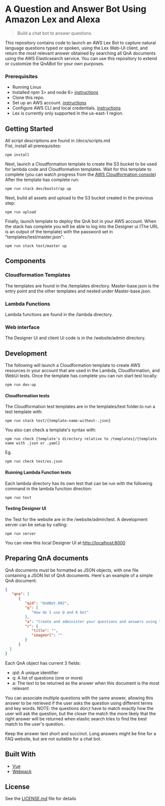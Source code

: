 # A Question and Answer Bot Using Amazon Lex and Alexa

> Build a chat bot to answer questions. 

This repository contains code to launch an AWS Lex Bot to capture natural language questions typed or spoken, using the Lex Web-UI client, and return the most relevant answer obtained by searching all QnA documents using the AWS Elasticsearch service. You can use this repository to extend or customize the QnABot for your own purposes.

### Prerequisites

- Running Linux 
- Installed npm 3> and node 6> [instructions](https://nodejs.org/en/download/)
- Clone this repo.
- Set up an AWS account. [instructions](https://AWS.amazon.com/free/?sc_channel=PS&sc_campaign=acquisition_US&sc_publisher=google&sc_medium=cloud_computing_b&sc_content=AWS_account_bmm_control_q32016&sc_detail=%2BAWS%20%2Baccount&sc_category=cloud_computing&sc_segment=102882724242&sc_matchtype=b&sc_country=US&s_kwcid=AL!4422!3!102882724242!b!!g!!%2BAWS%20%2Baccount&ef_id=WS3s1AAAAJur-Oj2:20170825145941:s)
- Configure AWS CLI and local credentials. [instructions](http://docs.AWS.amazon.com/cli/latest/userguide/cli-chap-welcome.html)
- Lex is currently only supported in the us-east-1 region.

## Getting Started
All script descriptions are found in /docs/scripts.md  
Fist, install all prerequisites:
```shell
npm install 
```
Next, launch a Cloudformation template to create the S3 bucket to be used for lambda code and Cloudformation templates. Wait for this template to complete (you can watch progress from the [AWS Cloudformation console](https://console.AWS.amazon.com/cloudformation/home)) After the template has complete run:
```shell
npm run stack dev/bootstrap up
```

Next, build all assets and upload to the S3 bucket created in the previous step:
```shell
npm run upload
```

Finally, launch template to deploy the QnA bot in your AWS account. When the stack has complete you will be able to log into the Designer ui (The URL is an output of the template) with the password set in "templates/test/master.json":
```shell
npm run stack test/master up
```

## Components
### Cloudformation Templates
The templates are found in the /templates directory. Master-base.json is the entry point and the other templates and nested under Master-base.json. 

### Lambda Functions
Lambda functions are found in the /lambda directory.

### Web interface
The Designer Ui and client Ui code is in the /website/admin directory. 

## Development 
The following will launch a Cloudformation template to create AWS resources in your account that are used in the Lambda, Cloudformation, and WebUi tests. Once the template has complete you can run start test locally:
```shell
npm run dev-up
```

#### Cloudformation tests
The Cloudformation test templates are in the templates/test folder.to run a test template with:
```shell
npm run stack test/{template-name-without-.json}
```

You also can check a template's syntax with:
```shell
npm run check {template's directory relative to /templates}/{template name with .json or .yaml}
```
Eg.
```shell
npm run check test/es.json
```

#### Running Lambda Function tests
Each lambda directory has its own test that can be run with the following command in the lambda function direction:
```shell
npm run test
```

#### Testing Designer UI
the Test for the website are in the /website/admin/test. A development server can be setup by calling:
```shell
npm run server
```
You can view this local Designer UI at [http://localhost:8000](http://localhost:8000)

## Preparing QnA documents

QnA documents must be formatted as JSON objects, with one file containing a JSON list of QnA documents. Here's an example of a simple QnA document:

```json 
{
   "qna": [
      {
         "qid": "QnABot.002",
         "q": [
            "How do I use Q and A bot"
         ],
         "a": "Create and administer your questions and answers using the Q and A Bot Content Designer UI. End users ask questions using the Lex web UI which supports voice or chat, or using Alexa devices for hands free voice interaction. ",
         "r": {
            "title": "",
            "imageUrl": ""
         }
      }
  ]
}
```
Each QnA object has current 3 fields:
- qid: A unique identifier
- q: A list of questions (one or more)
- a: The text to be returned as the answer when this document is the most relevant
  
You can associate multiple questions with the same answer, allowing this answer to be retrieved if the user asks the question using different terms and key words. NOTE: the questions don;t have to match exactly how the user will ask the question, but the closer the match the more likely that the right answer will be returned when elastic search tries to find the best match to the user's question..

Keep the answer text short and succinct. Long answers might be fine for a FAQ website, but are not suitable for a chat bot.

## Built With

* [Vue](https://vuejs.org/) 
* [Webpack](https://webpack.github.io/)

## License
See the [LICENSE.md](LICENSE.md) file for details
